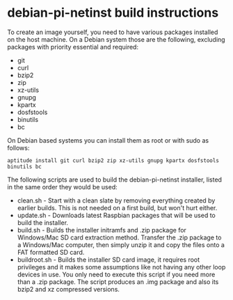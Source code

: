 debian-pi-netinst build instructions
======================================

To create an image yourself, you need to have various packages installed on the host machine.
On a Debian system those are the following, excluding packages with priority essential and required:
- git
- curl
- bzip2
- zip
- xz-utils
- gnupg
- kpartx
- dosfstools
- binutils
- bc

On Debian based systems you can install them as root or with sudo as follows:
```
aptitude install git curl bzip2 zip xz-utils gnupg kpartx dosfstools binutils bc
```

The following scripts are used to build the debian-pi-netinst installer, listed in the same order they would be used:

 - clean.sh - Start with a clean slate by removing everything created by earlier builds. This is not needed on a first build, but won't hurt either.
 - update.sh - Downloads latest Raspbian packages that will be used to build the installer.
 - build.sh - Builds the installer initramfs and .zip package for Windows/Mac SD card extraction method. Transfer the .zip package to a Windows/Mac computer, then simply unzip it and copy the files onto a FAT formatted SD card.
 - buildroot.sh - Builds the installer SD card image, it requires root privileges and it makes some assumptions like not having any other loop devices in use. You only need to execute this script if you need more than a .zip package. The script produces an .img package and also its bzip2 and xz compressed versions.
